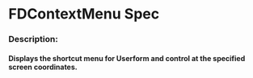# FDContextMenu Spec

<h3><b>Description:</b></h3>
<h4>Displays the shortcut menu for Userform and control at the specified screen coordinates.</h4>
